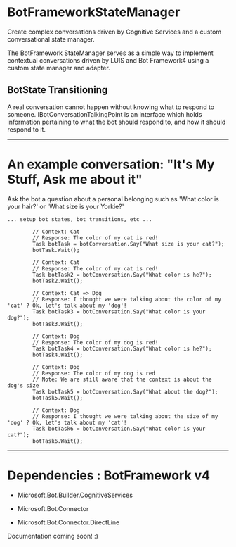 # BotFrameworkStateManager
Create complex conversations driven by Cognitive Services and a custom conversational state manager.

The BotFramework StateManager serves as a simple way to implement contextual conversations driven by LUIS and Bot Framework4 using a custom state manager and adapter.

## BotState Transitioning

A real conversation cannot happen without knowing what to respond to someone. IBotConversationTalkingPoint is an interface which holds information pertaining to what the bot should respond to, and how it should respond to it.


-----------

# An example conversation: "It's My Stuff, Ask me about it"

Ask the bot a question about a personal belonging such as 'What color is your hair?' or 'What size is your Yorkie?'

`... setup bot states, bot transitions, etc ...`

            // Context: Cat
            // Response: The color of my cat is red!
            Task botTask = botConversation.Say("What size is your cat?");
            botTask.Wait();

            // Context: Cat
            // Response: The color of my cat is red!
            Task botTask2 = botConversation.Say("What color is he?");
            botTask2.Wait();

            // Context: Cat => Dog
            // Response: I thought we were talking about the color of my 'cat' ? Ok, let's talk about my 'dog'!
            Task botTask3 = botConversation.Say("What color is your dog?");
            botTask3.Wait();

            // Context: Dog
            // Response: The color of my dog is red!
            Task botTask4 = botConversation.Say("What color is he?");
            botTask4.Wait();

            // Context: Dog
            // Response: The color of my dog is red
            // Note: We are still aware that the context is about the dog's size
            Task botTask5 = botConversation.Say("What about the dog?");
            botTask5.Wait();

            // Context: Dog
            // Response: I thought we were talking about the size of my 'dog' ? Ok, let's talk about my 'cat'!
            Task botTask6 = botConversation.Say("What color is your cat?");
            botTask6.Wait();

-----------

# Dependencies : BotFramework v4

* Microsoft.Bot.Builder.CognitiveServices

* Microsoft.Bot.Connector

* Microsoft.Bot.Connector.DirectLine


Documentation coming soon! :)
